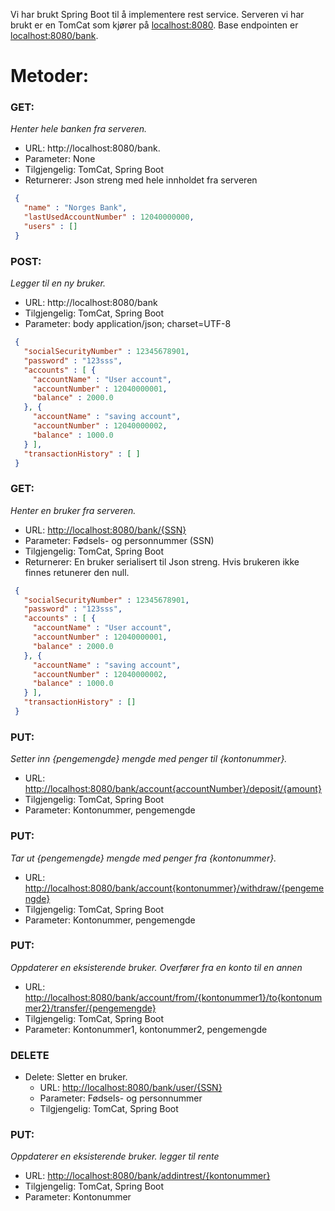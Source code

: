 Vi har brukt Spring Boot til å implementere rest service. Serveren vi har brukt er en TomCat som kjører på <localhost:8080>.
Base endpointen er <localhost:8080/bank>.

# Metoder:
### GET: 
*Henter hele banken fra serveren.* 

- URL: http://localhost:8080/bank.
- Parameter: None
- Tilgjengelig: TomCat, Spring Boot
- Returnerer: Json streng med hele innholdet fra serveren
 ```json
  {
    "name" : "Norges Bank",  
    "lastUsedAccountNumber" : 12040000000,  
    "users" : []  
  }
```

 ### POST: 
 *Legger til en ny bruker.*

- URL: http://localhost:8080/bank
- Tilgjengelig: TomCat, Spring Boot
- Parameter: body  application/json; charset=UTF-8

 ```json
  {
    "socialSecurityNumber" : 12345678901,
    "password" : "123sss",
    "accounts" : [ {
      "accountName" : "User account",
      "accountNumber" : 12040000001,
      "balance" : 2000.0
    }, {
      "accountName" : "saving account",
      "accountNumber" : 12040000002,
      "balance" : 1000.0
    } ],
    "transactionHistory" : [ ]
  } 
```

### GET: 
*Henter en bruker fra serveren.* 

- URL: <http://localhost:8080/bank/{SSN}>
- Parameter: Fødsels- og personnummer (SSN)
- Tilgjengelig: TomCat, Spring Boot
- Returnerer: En bruker serialisert til Json streng. Hvis brukeren ikke finnes retunerer den null.

 ```json
  {
    "socialSecurityNumber" : 12345678901,
    "password" : "123sss",
    "accounts" : [ {
      "accountName" : "User account",
      "accountNumber" : 12040000001,
      "balance" : 2000.0
    }, {
      "accountName" : "saving account",
      "accountNumber" : 12040000002,
      "balance" : 1000.0
    } ],
    "transactionHistory" : []
  } 
```

### PUT: 
*Setter inn {pengemengde} mengde med penger til {kontonummer}.* 

- URL: <http://localhost:8080/bank/account{accountNumber}/deposit/{amount}>
- Tilgjengelig: TomCat, Spring Boot
- Parameter: Kontonummer, pengemengde


### PUT: 
*Tar ut {pengemengde} mengde med penger fra {kontonummer}.* 

- URL: <http://localhost:8080/bank/account{kontonummer}/withdraw/{pengemengde}>
- Tilgjengelig: TomCat, Spring Boot
- Parameter: Kontonummer, pengemengde

### PUT: 
*Oppdaterer en eksisterende bruker. Overfører fra en konto til en annen* 

- URL: <http://localhost:8080/bank/account/from/{kontonummer1}/to{kontonummer2}/transfer/{pengemengde}>
- Tilgjengelig: TomCat, Spring Boot
- Parameter: Kontonummer1, kontonummer2, pengemengde
### DELETE
- Delete: Sletter en bruker.
  - URL: <http://localhost:8080/bank/user/{SSN}>
  - Parameter: Fødsels- og personnummer
  - Tilgjengelig: TomCat, Spring Boot

### PUT: 
*Oppdaterer en eksisterende bruker. legger til rente* 

- URL: <http://localhost:8080/bank/addintrest/{kontonummer}>
- Tilgjengelig: TomCat, Spring Boot
- Parameter: Kontonummer
